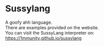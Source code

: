 # Sussylang

A goofy ahh language.  
There are examples provided on the website.  
You can visit the SussyLang interpreter on:  
https://1mmunity.github.io/sussylang
